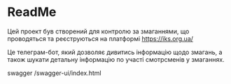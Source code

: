 # ReadMe

Цей проект був створений для контролю за змаганнями, що проводяться та реєструються на платформі https://iks.org.ua/

Це телеграм-бот, який дозволяє дивитись інформацію щодо змагань, а також шукати детальну інформацію по участі смотрсменів у змаганнях. 

swagger
/swagger-ui/index.html